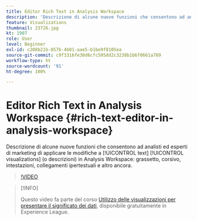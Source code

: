 ```yaml
---
title: Editor Rich Text in Analysis Workspace
description: 'Descrizione di alcune nuove funzioni che consentono ad analisti e addetti al marketing di applicare modifiche alle visualizzazioni di testo (o alle descrizioni) in Analysis Workspace: grassetto, corsivo, intestazioni, collegamenti ipertestuali e altro ancora.'
feature: Visualizations
thumbnail: 23726.jpg
kt: 1907
role: User
level: Beginner
exl-id: c208b21b-857b-4b01-aae5-b1be9f8105ea
source-git-commit: c9f3316fe30d6cfc505dd2c3238b1b6f0661a709
workflow-type: ht
source-wordcount: '91'
ht-degree: 100%

---
```


# Editor Rich Text in Analysis Workspace {#rich-text-editor-in-analysis-workspace}

Descrizione di alcune nuove funzioni che consentono ad analisti ed esperti di marketing di applicare le modifiche a [!UICONTROL text] [!UICONTROL visualizations] (o descrizioni) in Analysis Workspace: grassetto, corsivo, intestazioni, collegamenti ipertestuali e altro ancora.

>[!VIDEO](https://video.tv.adobe.com/v/23726/?quality=12)

>[!INFO]
>
> Questo video fa parte del corso [Utilizzo delle visualizzazioni per presentare il significato dei dati](https://experienceleague.adobe.com/?recommended=Analytics-U-1-2021.1.visualizations&amp;lang=it), disponibile gratuitamente in Experience League.
